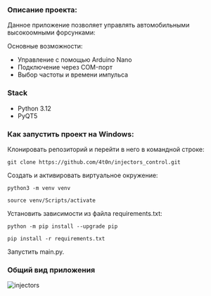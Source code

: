 ### Описание проекта:

Данное приложение позволяет управлять автомобильными высокоомными форсунками:

Основные возможности:

* Управление с помощью Arduino Nano
* Подключение через COM-порт
* Выбор частоты и времени импульса
  
### Stack
* Python 3.12
* PyQT5

### Как запустить проект на Windows:

Клонировать репозиторий и перейти в него в командной строке:

```
git clone https://github.com/4t0n/injectors_control.git
```

Cоздать и активировать виртуальное окружение:

```
python3 -m venv venv
```

```
source venv/Scripts/activate
```

Установить зависимости из файла requirements.txt:

```
python -m pip install --upgrade pip
```

```
pip install -r requirements.txt
```

Запустить main.py.

### Общий вид приложения

![injectors](https://github.com/user-attachments/assets/7a3f25a0-897c-4320-b379-52aebb4db562)
